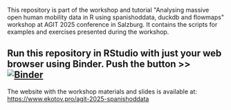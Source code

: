 This repository is part of the workshop and tutorial "Analysing massive open human mobility data in R using spanishoddata, duckdb and flowmaps" workshop at AGIT 2025 conference in Salzburg. It contains the scripts for examples and exercises presented during the workshop.

## Run this repository in RStudio with just your web browser using Binder. Push the button >> [![Binder](https://mybinder.org/badge_logo.svg)](https://mybinder.org/v2/gh/e-kotov/spanishoddata-playground/HEAD?urlpath=rstudio)

The website with the workshop materials and slides is available at: https://www.ekotov.pro/agit-2025-spanishoddata
